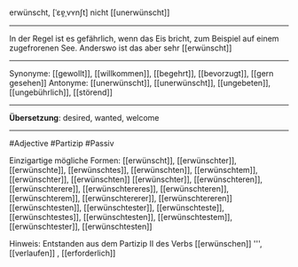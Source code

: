 erwünscht, [ˈɛɐ̯ˌvʏnʃt]
nicht [[unerwünscht]]

---
In der Regel ist es gefährlich, wenn das Eis bricht, zum Beispiel auf einem zugefrorenen See. Anderswo ist das aber sehr [[erwünscht]]


---
Synonyme: [[gewollt]], [[willkommen]], [[begehrt]], [[bevorzugt]], [[gern gesehen]]
Antonyme: [[unerwünscht]], [[unerwünscht]], [[ungebeten]], [[ungebührlich]], [[störend]]

---
**Übersetzung**:
desired, wanted, welcome

---
#Adjective #Partizip #Passiv

Einzigartige mögliche Formen: 
[[erwünscht]], [[erwünschter]], [[erwünschte]], [[erwünschtes]], [[erwünschten]], [[erwünschtem]], [[erwünschter]], [[erwünschten]]
[[erwünschter]], [[erwünschteren]], [[erwünschterere]], [[erwünschtereres]], [[erwünschteren]], [[erwünschterem]], [[erwünschtererer]], [[erwünschtereren]]
[[erwünschtesten]], [[erwünschtester]], [[erwünschteste]], [[erwünschtestes]], [[erwünschtesten]], [[erwünschtestem]], [[erwünschtester]], [[erwünschtesten]]

Hinweis: Entstanden aus dem Partizip II des Verbs [[erwünschen]]
''', [[verlaufen]]
, [[erforderlich]]